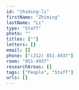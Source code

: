 ```yaml
---
id: "zhiming-li"
firstName: "Zhiming"
lastName: "Li"
type: "Staff"
photo: ""
titles: [""]
letters: []
email: []
phone: ["(212) 851-4937"]
room: "851-4937"
researchAreas: []
tags: ["People", "Staff"]
urls: []
---
```

